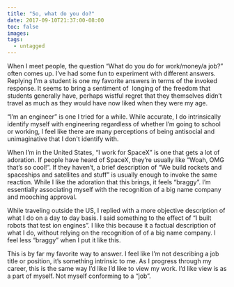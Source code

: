 ```yaml
---
title: "So, what do you do?"
date: 2017-09-10T21:37:00-08:00
toc: false
images:
tags: 
  - untagged
---
```


When I meet people, the question “What do you do for work/money/a job?” often comes up. I’ve had some fun to experiment with different answers. Replying I’m a student is one my favorite answers in terms of the invoked response. It seems to bring a sentiment of  longing of the freedom that students generally have, perhaps wistful regret that they themselves didn’t travel as much as they would have now liked when they were my age.

“I’m an engineer” is one I tried for a while. While accurate, I do intrinsically identify myself with engineering regardless of whether I’m going to school or working, I feel like there are many perceptions of being antisocial and unimaginative that I don't identify with.

When I’m in the United States, “I work for SpaceX” is one that gets a lot of adoration. If people have heard of SpaceX, they’re usually like “Woah, OMG that’s so cool!”. If they haven’t, a brief description of “We build rockets and spaceships and satellites and stuff” is usually enough to invoke the same reaction. While I like the adoration that this brings, it feels “braggy”. I’m essentially associating myself with the recognition of a big name company and mooching approval.

While traveling outside the US, I replied with a more objective description of what I do on a day to day basis. I said something to the effect of “I built robots that test ion engines”. I like this because it a factual description of what I do, without relying on the recognition of of a big name company. I feel less “braggy” when I put it like this.

This is by far my favorite way to answer. I feel like I’m not describing a job title or position, it’s something intrinsic to me. As I progress through my career, this is the same way I’d like I’d like to view my work. I’d like view is as a part of myself. Not myself conforming to a “job”.